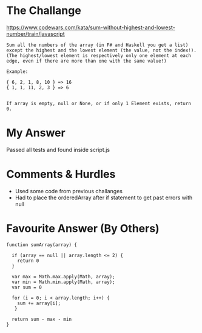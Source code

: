 # The Challange

https://www.codewars.com/kata/sum-without-highest-and-lowest-number/train/javascript

```
Sum all the numbers of the array (in F# and Haskell you get a list) except the highest and the lowest element (the value, not the index!).
(The highest/lowest element is respectively only one element at each edge, even if there are more than one with the same value!)

Example:

{ 6, 2, 1, 8, 10 } => 16
{ 1, 1, 11, 2, 3 } => 6


If array is empty, null or None, or if only 1 Element exists, return 0.
```

# My Answer

Passed all tests and found inside script.js

# Comments & Hurdles

* Used some code from previous challanges
* Had to place the orderedArray after if statement to get past errors with null

# Favourite Answer (By Others)
```
function sumArray(array) {
  
  if (array == null || array.length <= 2) {
    return 0
  }
  
  var max = Math.max.apply(Math, array);
  var min = Math.min.apply(Math, array);
  var sum = 0
  
  for (i = 0; i < array.length; i++) {
    sum += array[i];
   }

  return sum - max - min
}
```